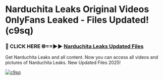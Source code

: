 # Narduchita Leaks Original Videos 0nlyFans Leaked - Files Updated! (c9sq)

<h3>🔴 CLICK HERE 🌐==►► <a href="https://tinyurl.com/2wckxsce" rel="nofollow">Narduchita Leaks Updated Files</a></h3>

Get Narduchita Leaks and all content. Now you can access all videos and pictures of Narduchita Leaks. New Updated Files 2025!

[![c9sq](https://i.imgur.com/AFduVYN.gif)](https://tinyurl.com/2wckxsce)

